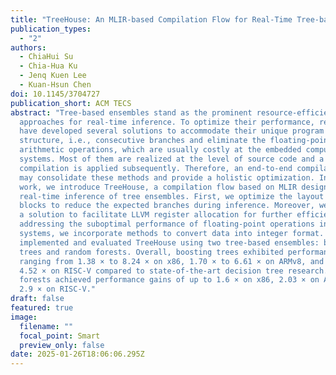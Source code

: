 ```yaml
---
title: "TreeHouse: An MLIR-based Compilation Flow for Real-Time Tree-based Inference"
publication_types:
  - "2"
authors:
  - ChiaHui Su
  - Chia-Hua Ku
  - Jenq Kuen Lee
  - Kuan-Hsun Chen
doi: 10.1145/3704727
publication_short: ACM TECS
abstract: "Tree-based ensembles stand as the prominent resource-efficient
  approaches for real-time inference. To optimize their performance, researchers
  have developed several solutions to accommodate their unique program
  structure, i.e., consecutive branches and eliminate the floating-point
  arithmetic operations, which are usually costly at the embedded computing
  systems. Most of them are realized at the level of source code and a standard
  compilation is applied subsequently. Therefore, an end-to-end compilation flow
  may consolidate these methods and provide a holistic optimization. In this
  work, we introduce TreeHouse, a compilation flow based on MLIR designed for
  real-time inference of tree ensembles. First, we optimize the layout of basic
  blocks to reduce the expected branches during inference. Moreover, we provide
  a solution to facilitate LLVM register allocation for further efficiency. In
  addressing the suboptimal performance of floating-point operations in edge
  systems, we incorporate methods to convert data into integer format. We
  implemented and evaluated TreeHouse using two tree-based ensembles: boosting
  trees and random forests. Overall, boosting trees exhibited performance gains
  ranging from 1.38 × to 8.24 × on x86, 1.70 × to 6.61 × on ARMv8, and 1.75 × to
  4.52 × on RISC-V compared to state-of-the-art decision tree research. Random
  forests achieved performance gains of up to 1.6 × on x86, 2.03 × on ARMv8, and
  2.9 × on RISC-V."
draft: false
featured: true
image:
  filename: ""
  focal_point: Smart
  preview_only: false
date: 2025-01-26T18:06:06.295Z
---
```

